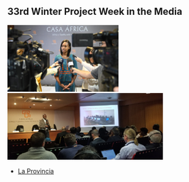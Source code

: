 ## 33rd Winter Project Week in the Media


<img src="Media1.png" width="250" height="150"> <img src="Media2.png" width="350" height="150"> 


- [La Provincia](https://www.laprovincia.es/sociedad/2020/01/22/ciencia-femenino-toma-forma-ghana/1246788.html)


